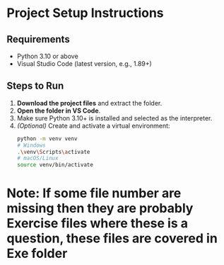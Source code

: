 # Project Setup Instructions

## Requirements
- Python 3.10 or above  
- Visual Studio Code (latest version, e.g., 1.89+)

## Steps to Run

1. **Download the project files** and extract the folder.
2. **Open the folder in VS Code**.
3. Make sure Python 3.10+ is installed and selected as the interpreter.
4. *(Optional)* Create and activate a virtual environment:
   ```bash
   python -m venv venv
   # Windows
   .\venv\Scripts\activate
   # macOS/Linux
   source venv/bin/activate

# Note: If some file number are missing then they are probably Exercise files where these is a question, these files are covered in Exe folder
